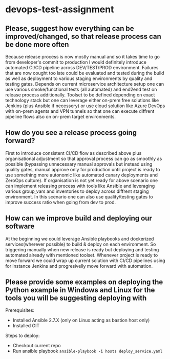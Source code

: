 # devops-test-assignment
## Please, suggest how everything can be improved/changed, so that release process can be done more often
Because release process is now mostly manual and so it takes time to go from developer's commit to production I would definitely introduce automated CI/CD pipeline across DEV/TEST/PROD environment. Failures that are now cought too late could be evaluated and tested during the build as well as deployment to various staging environments by quality and testing gates. Depends on current microservice architecture setup one can use various smoke/functional tests (all automated) and end2end test on release process additionally. Toolset to be defined depending on exact technology stack but one can leverage either on-prem free solutions like Jenkins (plus Ansible if necessery) or use cloud solution like Azure DevOps with on-prem agents and VPN tunnels so that one can execute diffrent pipeline flows also on on-prem target environments.

## How do you see a release process going forward?
First to introduce consistent CI/CD flow as described above plus organisational adjustment so that approval process can go as smoothly as possible (bypassing unnecessary manual approvals but instead using quality gates, manual approve only for production until project is ready to use something more autonomic like automated canary deployments and ZeroOps culture).
If organisation is not yet ready for above scenario one can implement releasing process with tools like Ansible and leveraging various group_vars and inventories to deploy across diffrent staging environment. In this scenario one can also use quality/testing gates to improve success ratio when going from dev to prod.

## How can we improve build and deploying our software
At the beginning we could leverage Ansible playbooks and dockerized services(wherever possible) to build & deploy on each environment. So triggering manually when new release is ready but deploying and testing automated already with mentioned toolset. Whenever project is ready to move forward we could wrap up current solution with CI/CD pipelines using for instance Jenkins and progresivelly move forward with automation.

## Please provide some examples on deploying the Python example in Windows and Linux for the tools you will be suggesting deploying with
Prerequisites:
* Installed Ansible 2.7.X (only on Linux acting as bastion host only)
* Installed GIT

Steps to deploy:
* Checkout current repo
* Run ansible playbook `ansible-playbook -i hosts deploy_service.yaml`

